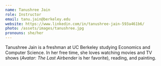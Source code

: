 ```yaml
---
name: Tanushree Jain
role: Instructor
email: tanu.jain@berkeley.edu
website: https://www.linkedin.com/in/tanushree-jain-593a461b6/
photo: /assets/images/tanushree.jpg
pronouns: she/her
---
```


Tanushree Jain is a freshman at UC Berkeley studying Economics and Computer Science. In her free time, she loves watching movies and TV shows (*Avatar: The Last Airbender* is her favorite), reading, and painting.